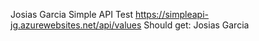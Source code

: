 Josias Garcia
Simple API Test
https://simpleapi-jg.azurewebsites.net/api/values
Should get: Josias Garcia
